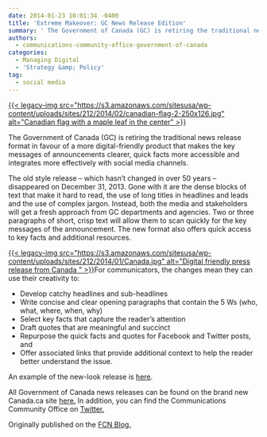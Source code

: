 ```yaml
---
date: 2014-01-23 10:01:34 -0400
title: 'Extreme Makeover: GC News Release Edition'
summary: ' The Government of Canada (GC) is retiring the traditional news release format in favour of a more digital-friendly product that makes the key messages of announcements clearer, quick facts more accessible and integrates more effectively with social media channels. The old style'
authors:
  - communications-community-office-government-of-canada
categories:
  - Managing Digital
  - 'Strategy &amp; Policy'
tag:
  - social media
---
```


<div>
  <a href="https://s3.amazonaws.com/sitesusa/wp-content/uploads/sites/212/2014/02/canadian-flag-2.jpg">{{< legacy-img src="https://s3.amazonaws.com/sitesusa/wp-content/uploads/sites/212/2014/02/canadian-flag-2-250x126.jpg" alt="Canadian flag with a maple leaf in the center" >}}</a></p> 
  
  <p dir="ltr">
    The Government of Canada (GC) is retiring the traditional news release format in favour of a more digital-friendly product that makes the key messages of announcements clearer, quick facts more accessible and integrates more effectively with social media channels.
  </p>
  
  <p>
    The old style release – which hasn’t changed in over 50 years – disappeared on December 31, 2013.  Gone with it are the dense blocks of text that make it hard to read, the use of long titles in headlines and leads and the use of complex jargon. Instead, both the media and stakeholders will get a fresh approach from GC departments and agencies. Two or three paragraphs of short, crisp text will allow them to scan quickly for the key messages of the announcement. The new format also offers quick access to key facts and additional resources.
  </p>
</div>

[{{< legacy-img src="https://s3.amazonaws.com/sitesusa/wp-content/uploads/sites/212/2014/01/Canada.jpg" alt="Digital friendly press release from Canada " >}}](https://s3.amazonaws.com/sitesusa/wp-content/uploads/sites/212/2014/01/Canada.jpg)For communicators, the changes mean they can use their creativity to:

  * Develop catchy headlines and sub-headlines
  * Write concise and clear opening paragraphs that contain the 5 Ws (who, what, where, when, why)
  * Select key facts that capture the reader’s attention
  * Draft quotes that are meaningful and succinct
  * Repurpose the quick facts and quotes for Facebook and Twitter posts, and
  * Offer associated links that provide additional context to help the reader better understand the issue.

<div>
  <p dir="ltr">
    An example of the new-look release is <a href="http://news.gc.ca/web/article-en.do;jsessionid=ac1b105430d7f94738f426044019a723ed7564fc4139.e34Rc3iMbx8Oai0Tbx0SaxqMb3r0?mthd=tp&crtr.page=1&nid=806819&crtr.tp1D=1">here</a>.
  </p>
  
  <p>
    All Government of Canada news releases can be found on the brand new Canada.ca site <a href="http://news.gc.ca/web/nwsprdct-en.do?mthd=tp&crtr.tp1D=1">here.</a> In addition, you can find the Communications Community Office on <a href="https://twitter.com/CCOBCC">Twitter.</a>
  </p>
  
  <p>
    Originally published on the <a href="http://fedcommnetwork.blogspot.com/">FCN Blog.</a>
  </p>
</div>

 